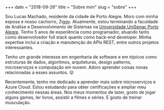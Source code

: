 +++
date = "2018-09-26"
title = "Sobre mim"
slug = "sobre"
+++

Sou Lucas Machado, residente da cidade de Porto Alegre. Moro com minha esposa e nosso cachorro, Ziggy. Atualmente, estou terminando a faculdade de Análise e Desenvolvimento de Sistemas na [Universidade UniSenac Porto Alegre][usenac]. Tenho 5 anos de experiência como programador, atuando tanto como desenvolvedor full stack quanto como back-end developer. Minha expertise inclui a criação e manutenção de APIs REST, entre outros projetos interessantes.

Tenho um grande interesse em engenharia de software e em tópicos como estruturas de dados, algoritmos, arquiteturas, design patterns, microserviços e computação em nuvem. Adoro aprender coisas novas relacionadas a esses assuntos. :stuck_out_tongue:

Recentemente, tenho me dedicado a aprender mais sobre microserviços e Azure Cloud. Estou estudando para obter certificações e ampliar meu conhecimento nessas áreas. Nos meus momentos de lazer, gosto de jogar alguns games, ler livros, assistir a filmes e séries. E gosto de treinar musculação.

[usenac]: https://www.senacrs.com.br
[github]: https://github.com/angelucas

